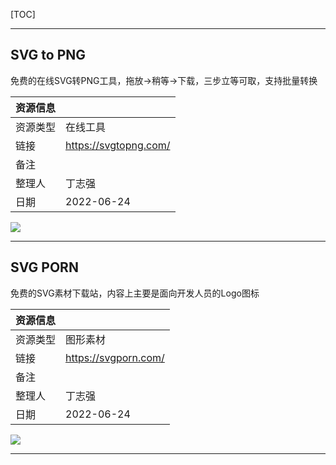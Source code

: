 [TOC]

---

## SVG to PNG

免费的在线SVG转PNG工具，拖放→稍等→下载，三步立等可取，支持批量转换

| 资源信息 |                       |
| -------- | --------------------- |
| 资源类型 | 在线工具              |
| 链接     | https://svgtopng.com/ |
| 备注     |                       |
| 整理人   | 丁志强                |
| 日期     | 2022-06-24            |

![](https://fastly.jsdelivr.net/gh/aoikuroba/graph-bed@main/zqding/16560625276651656062526843.png)

---

## SVG PORN

免费的SVG素材下载站，内容上主要是面向开发人员的Logo图标

| 资源信息 |                      |
| -------- | -------------------- |
| 资源类型 | 图形素材             |
| 链接     | https://svgporn.com/ |
| 备注     |                      |
| 整理人   | 丁志强               |
| 日期     | 2022-06-24           |

![](https://fastly.jsdelivr.net/gh/aoikuroba/graph-bed@main/zqding/1656063173665Screenshot_2022-06-24_173218.png)

---



